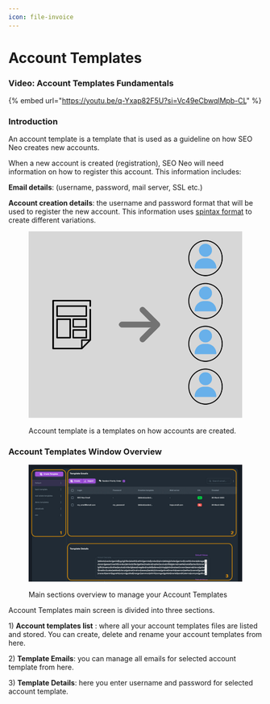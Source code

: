```yaml
---
icon: file-invoice
---
```


# Account Templates

### Video: Account Templates Fundamentals

{% embed url="https://youtu.be/q-Yxap82F5U?si=Vc49eCbwqlMpb-CL" %}

### Introduction

An account template is a template that is used as a guideline on how SEO Neo creates new accounts.

When a new account is created (registration), SEO Neo will need information on how to register this account. This information includes:

**Email details**: (username, password, mail server, SSL etc.)

**Account creation details**: the username and password format that will be used to register the new account. This information uses [spintax format](../../additional-information/glossary/spintax-format.md) to create different variations.

<figure><img src="../../.gitbook/assets/account_templates.jpg" alt=""><figcaption><p>Account template is a templates on how accounts are created.</p></figcaption></figure>

### Account Templates Window Overview

<figure><img src="../../.gitbook/assets/account templates overview.jpg" alt=""><figcaption><p>Main sections overview to manage your Account Templates</p></figcaption></figure>

Account Templates main screen is divided into three sections.

1\) **Account templates list** : where all your account templates files are listed and stored. You can create, delete and rename your account templates from here.

2\) **Template Emails**: you can manage all emails for selected account template from here.

3\) **Template Details**: here you enter username and password for selected account template.
